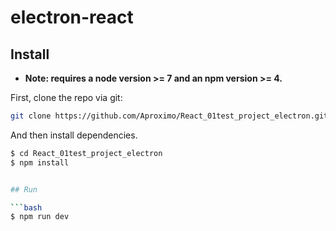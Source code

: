 # electron-react



## Install

* **Note: requires a node version >= 7 and an npm version >= 4.**


First, clone the repo via git:

```bash
git clone https://github.com/Aproximo/React_01test_project_electron.git
```

And then install dependencies.

```bash
$ cd React_01test_project_electron
$ npm install


## Run

```bash
$ npm run dev
```

